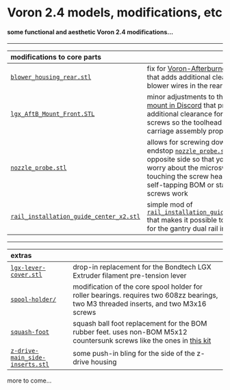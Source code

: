 # Voron 2.4 models, modifications, etc
#### some functional and aesthetic Voron 2.4 modifications...

---

| modifications to core parts | |
| :--- | :--- |
| [`blower_housing_rear.stl`](stl/blower_housing_rear.stl) | fix for [Voron-Afterburner issue #13](https://github.com/VoronDesign/Voron-Afterburner/issues/13) that adds additional clearance for the blower wires in the rear housing |
| [`lgx_AftB_Mount_Front.STL`](stl/lgx_AftB_Mount_Front.STL) | minor adjustments to the [Bondtech LGX mount in Discord](https://cdn.discordapp.com/attachments/635687829254701107/823914498700083220/lgx_AftB_Mount_Front.STL) that provides additional clearance for normal M3x20 screws so the toolhead mounts to the x carriage assembly properly |
| [`nozzle_probe.stl`](stl/nozzle_probe.stl) | allows for screwing down the z-endstop [`nozzle_probe.stl`](https://github.com/VoronDesign/Voron-2/blob/Voron2.4/STLs/VORON2.4/Z_Endstop/nozzle_probe.stl) from the opposite side so that you don't have to worry about the microswitch wires touching the screw heads.  both the self-tapping BOM or standard M2x10 screws work |
| [`rail_installation_guide_center_x2.stl`](stl/rail_installation_guide_center_x2.stl) | simple mod of [`rail_installation_guide_center_x2.stl`](https://github.com/VoronDesign/Voron-2/blob/Voron2.4/STLs/VORON2.4/Tools/rail_installation_guide_center_x2.stl) that makes it possible to use a the guide for the gantry dual rail install |

---

| extras | |
| :-------------------------------- | :--- |
| [`lgx-lever-cover.stl`](stl/lgx-lever-cover.stl) | drop-in replacement for the Bondtech LGX Extruder filament pre-tension lever |
| [`spool-holder/`](stl/spool-holder/) | modification of the core spool holder for roller bearings.  requires two 608zz bearings, two M3 threaded inserts, and two M3x16 screws |
| [`squash-foot`](stl/squash-foot.stl) | squash ball foot replacement for the BOM rubber feet.  uses non-BOM M5x12 countersunk screws like the ones in [this kit](https://www.amazon.com/gp/product/B0734Q7DDG) |
| [`z-drive-main_side-inserts.stl`](stl/z-drive-main_side-inserts.stl) | some push-in bling for the side of the z-drive housing |

more to come...

